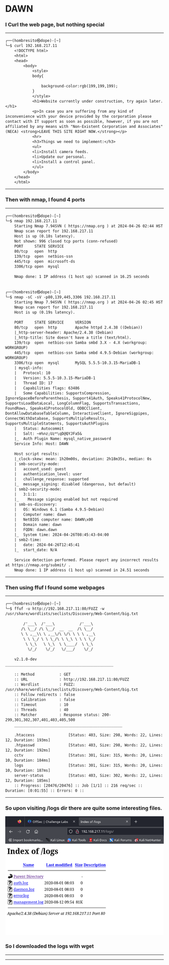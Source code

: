 # DAWN

### I Curl the web page, but nothing special

***

    ┌──(hombresito㉿dope)-[~]
    └─$ curl 192.168.217.11                      
        <!DOCTYPE html>
        <html>
        <head>
            <body>
                <style>
                body{
        
                    background-color:rgb(199,199,199);
                }
                </style>         
                <h1>Website currently under construction, try again later.</h1>
                <p>In case you are suffering from any kind of inconvenience with your device provided by the corporation please contact with IT support as soon as possible, however, if you are not affiliated by any means with "Non-Existent Corporation and Associates" (NECA) <strong>LEAVE THIS SITE RIGHT NOW.</strong></p>
                <hr>
                <h3>Things we need to implement:</h3>
                <ul>
                <li>Install camera feeds.
                <li>Update our personal.
                <li>Install a control panel.
                </ul>
            </body>
        </head>
        </html>

***

### Then with nmap, I found 4 ports

***

    ┌──(hombresito㉿dope)-[~]
    └─$ nmap 192.168.217.11 
        Starting Nmap 7.94SVN ( https://nmap.org ) at 2024-04-26 02:44 HST
        Nmap scan report for 192.168.217.11
        Host is up (0.18s latency).
        Not shown: 996 closed tcp ports (conn-refused)
        PORT     STATE SERVICE
        80/tcp   open  http
        139/tcp  open  netbios-ssn
        445/tcp  open  microsoft-ds
        3306/tcp open  mysql

        Nmap done: 1 IP address (1 host up) scanned in 16.25 seconds


    ┌──(hombresito㉿dope)-[~]
    └─$ nmap -sC -sV -p80,139,445,3306 192.168.217.11
        Starting Nmap 7.94SVN ( https://nmap.org ) at 2024-04-26 02:45 HST
        Nmap scan report for 192.168.217.11
        Host is up (0.19s latency).

        PORT     STATE SERVICE     VERSION
        80/tcp   open  http        Apache httpd 2.4.38 ((Debian))
        |_http-server-header: Apache/2.4.38 (Debian)
        |_http-title: Site doesn't have a title (text/html).
        139/tcp  open  netbios-ssn Samba smbd 3.X - 4.X (workgroup: WORKGROUP)
        445/tcp  open  netbios-ssn Samba smbd 4.9.5-Debian (workgroup: WORKGROUP)
        3306/tcp open  mysql       MySQL 5.5.5-10.3.15-MariaDB-1
        | mysql-info: 
        |   Protocol: 10
        |   Version: 5.5.5-10.3.15-MariaDB-1
        |   Thread ID: 17
        |   Capabilities flags: 63486
        |   Some Capabilities: SupportsCompression, IgnoreSpaceBeforeParenthesis, Support41Auth, Speaks41ProtocolNew, SupportsLoadDataLocal, LongColumnFlag, SupportsTransactions, FoundRows, Speaks41ProtocolOld, ODBCClient, DontAllowDatabaseTableColumn, InteractiveClient, IgnoreSigpipes, ConnectWithDatabase, SupportsMultipleResults, SupportsMultipleStatments, SupportsAuthPlugins
        |   Status: Autocommit
        |   Salt: ~m%nz;Uz*\qD@QYJFa5&
        |_  Auth Plugin Name: mysql_native_password
        Service Info: Host: DAWN

        Host script results:
        |_clock-skew: mean: 1h20m00s, deviation: 2h18m35s, median: 0s
        | smb-security-mode: 
        |   account_used: guest
        |   authentication_level: user
        |   challenge_response: supported
        |_  message_signing: disabled (dangerous, but default)
        | smb2-security-mode: 
        |   3:1:1: 
        |_    Message signing enabled but not required
        | smb-os-discovery: 
        |   OS: Windows 6.1 (Samba 4.9.5-Debian)
        |   Computer name: dawn
        |   NetBIOS computer name: DAWN\x00
        |   Domain name: dawn
        |   FQDN: dawn.dawn
        |_  System time: 2024-04-26T08:45:43-04:00
        | smb2-time: 
        |   date: 2024-04-26T12:45:41
        |_  start_date: N/A

        Service detection performed. Please report any incorrect results at https://nmap.org/submit/ .
        Nmap done: 1 IP address (1 host up) scanned in 24.51 seconds


***

### Then using ffuf I found some webpages

***


    ┌──(hombresito㉿dope)-[~]
    └─$ ffuf -u http://192.168.217.11:80/FUZZ -w /usr/share/wordlists/seclists/Discovery/Web-Content/big.txt

            /'___\  /'___\           /'___\       
           /\ \__/ /\ \__/  __  __  /\ \__/       
           \ \ ,__\\ \ ,__\/\ \/\ \ \ \ ,__\      
            \ \ \_/ \ \ \_/\ \ \_\ \ \ \ \_/      
             \ \_\   \ \_\  \ \____/  \ \_\       
              \/_/    \/_/   \/___/    \/_/       

        v2.1.0-dev
    ________________________________________________

        :: Method           : GET
        :: URL              : http://192.168.217.11:80/FUZZ
        :: Wordlist         : FUZZ: /usr/share/wordlists/seclists/Discovery/Web-Content/big.txt
        :: Follow redirects : false
        :: Calibration      : false
        :: Timeout          : 10
        :: Threads          : 40
        :: Matcher          : Response status: 200-299,301,302,307,401,403,405,500
        ________________________________________________

        .htaccess               [Status: 403, Size: 298, Words: 22, Lines: 12, Duration: 193ms]
        .htpasswd               [Status: 403, Size: 298, Words: 22, Lines: 12, Duration: 192ms]
        cctv                    [Status: 301, Size: 315, Words: 20, Lines: 10, Duration: 184ms]
        logs                    [Status: 301, Size: 315, Words: 20, Lines: 10, Duration: 187ms]
        server-status           [Status: 403, Size: 302, Words: 22, Lines: 12, Duration: 185ms]
        :: Progress: [20476/20476] :: Job [1/1] :: 216 req/sec :: Duration: [0:01:55] :: Errors: 0 ::


***


### So upon visiting /logs dir there are quite some interesting files.
![](logs.png)

### So I downloaded the logs with wget

***



***
